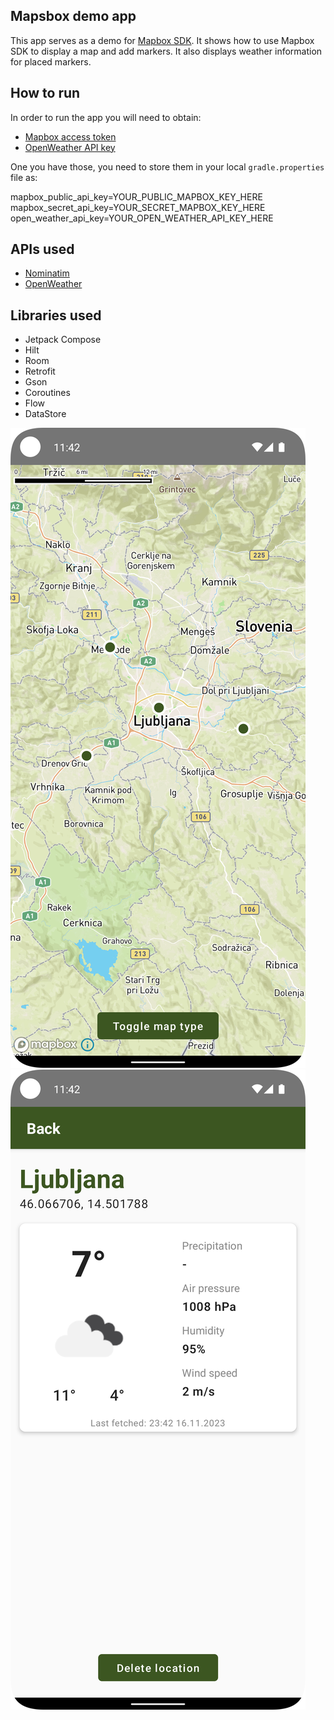 ## Mapsbox demo app

This app serves as a demo for [Mapbox SDK](https://docs.mapbox.com/android/maps/guides/). It shows how to use Mapbox SDK to display a map and add markers. It also displays weather information for placed markers. 

## How to run

In order to run the app you will need to obtain:
- [Mapbox access token](https://docs.mapbox.com/android/maps/guides/install/#configure-credentials)
- [OpenWeather API key](https://openweathermap.org/appid)

One you have those, you need to store them in your local `gradle.properties` file as:

mapbox_public_api_key=YOUR_PUBLIC_MAPBOX_KEY_HERE
mapbox_secret_api_key=YOUR_SECRET_MAPBOX_KEY_HERE
open_weather_api_key=YOUR_OPEN_WEATHER_API_KEY_HERE

## APIs used

- [Nominatim](https://nominatim.org/release-docs/latest/api/Reverse/)
- [OpenWeather](https://openweathermap.org/appid)

## Libraries used

- Jetpack Compose
- Hilt
- Room
- Retrofit
- Gson
- Coroutines
- Flow
- DataStore

![](screens/map.png)
![](screens/weather.png)
